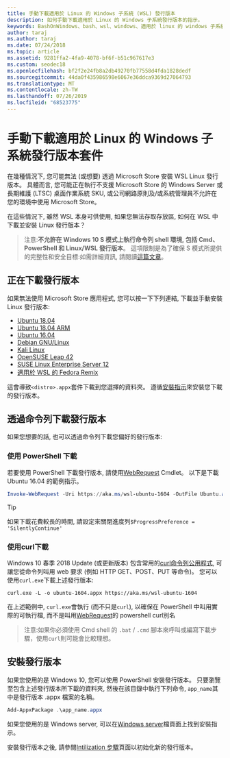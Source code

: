```yaml
---
title: 手動下載適用於 Linux 的 Windows 子系統 (WSL) 發行版本
description: 如何手動下載適用於 Linux 的 Windows 子系統發行版本的指示。
keywords: BashOnWindows、bash、wsl、windows、適用於 linux 的 windows 子系統、WSL、windows 子系統、發行版本、ubuntu、openSUSE、SLES、debian、kali
author: taraj
ms.author: taraj
ms.date: 07/24/2018
ms.topic: article
ms.assetid: 9281ffa2-4fa9-4078-bf6f-b51c967617e3
ms.custom: seodec18
ms.openlocfilehash: bf2f2e24fb8a2db49270fb77558d4fda1828dedf
ms.sourcegitcommit: 44da0f435986598e6067e36ddca9369d27064793
ms.translationtype: MT
ms.contentlocale: zh-TW
ms.lasthandoff: 07/26/2019
ms.locfileid: "68523775"
---
```

# <a name="manually-download-windows-subsystem-for-linux-distro-packages"></a>手動下載適用於 Linux 的 Windows 子系統發行版本套件

在幾種情況下, 您可能無法 (或想要) 透過 Microsoft Store 安裝 WSL Linux 發行版本。 具體而言, 您可能正在執行不支援 Microsoft Store 的 Windows Server 或長期維護 (LTSC) 桌面作業系統 SKU, 或公司網路原則及/或系統管理員不允許在您的環境中使用 Microsoft Store。

在這些情況下, 雖然 WSL 本身可供使用, 如果您無法存取存放區, 如何在 WSL 中下載並安裝 Linux 發行版本？

> 注意:**不允許在 Windows 10 S 模式上執行命令列 shell 環境, 包括 Cmd、PowerShell 和 Linux/WSL 發行版本**。 這項限制是為了確保 S 模式所提供的完整性和安全目標:如需詳細資訊, 請閱讀[這篇文章](https://blogs.msdn.microsoft.com/commandline/2017/05/18/will-linux-distros-run-on-windows-10-s/)。

## <a name="downloading-distros"></a>正在下載發行版本

如果無法使用 Microsoft Store 應用程式, 您可以按一下下列連結, 下載並手動安裝 Linux 發行版本:
* [Ubuntu 18.04](https://aka.ms/wsl-ubuntu-1804)
* [Ubuntu 18.04 ARM](https://aka.ms/wsl-ubuntu-1804-arm)
* [Ubuntu 16.04](https://aka.ms/wsl-ubuntu-1604)
* [Debian GNU/Linux](https://aka.ms/wsl-debian-gnulinux)
* [Kali Linux](https://aka.ms/wsl-kali-linux)
* [OpenSUSE Leap 42](https://aka.ms/wsl-opensuse-42)
* [SUSE Linux Enterprise Server 12](https://aka.ms/wsl-sles-12)
* [適用於 WSL 的 Fedora Remix](https://github.com/WhitewaterFoundry/WSLFedoraRemix/releases/)

這會導致`<distro>.appx`套件下載到您選擇的資料夾。 遵循[安裝指示](#Installing-your-distro)來安裝您下載的發行版本。

## <a name="downloading-distros-via-the-command-line"></a>透過命令列下載發行版本
如果您想要的話, 也可以透過命令列下載您偏好的發行版本:

 ### <a name="download-using-powershell"></a>使用 PowerShell 下載
 若要使用 PowerShell 下載發行版本, 請使用[WebRequest](https://msdn.microsoft.com/powershell/reference/5.1/microsoft.powershell.utility/invoke-webrequest) Cmdlet。 以下是下載 Ubuntu 16.04 的範例指示。

```powershell
Invoke-WebRequest -Uri https://aka.ms/wsl-ubuntu-1604 -OutFile Ubuntu.appx -UseBasicParsing
```

> [!TIP]
> 如果下載花費較長的時間, 請設定來關閉進度列`$ProgressPreference = 'SilentlyContinue'`

### <a name="download-using-curl"></a>使用curl下載
Windows 10 春季 2018 Update (或更新版本) 包含常用的[curl命令列公用程式](https://curl.haxx.se/), 可讓您從命令列叫用 web 要求 (例如 HTTP GET、POST、PUT 等命令)。 您可以使用`curl.exe`下載上述發行版本:

```console
curl.exe -L -o ubuntu-1604.appx https://aka.ms/wsl-ubuntu-1604
```

在上述範例中, `curl.exe`會執行 (而不只是`curl`), 以確保在 PowerShell 中叫用實際的可執行檔, 而不是叫用[WebRequest](https://docs.microsoft.com/en-us/powershell/module/microsoft.powershell.utility/invoke-webrequest?view=powershell-6)的 powershell curl別名

> 注意:如果你必須使用 Cmd shell 的 `.bat` / `.cmd` 腳本來呼叫或編寫下載步驟，使用`curl`則可能會比較理想。

## <a name="installing-your-distro"></a>安裝發行版本
如果您使用的是 Windows 10, 您可以使用 PowerShell 安裝發行版本。 只要瀏覽至包含上述發行版本所下載的資料夾, 然後在該目錄中執行下列命令, `app_name`其中是發行版本 .appx 檔案的名稱。  
```Powershell
Add-AppxPackage .\app_name.appx
```

如果您使用的是 Windows server, 可以在[Windows server](install-on-server.md)檔頁面上找到安裝指示。

安裝發行版本之後, 請參閱[Intilization 步驟](initialize-distro.md)頁面以初始化新的發行版本。
